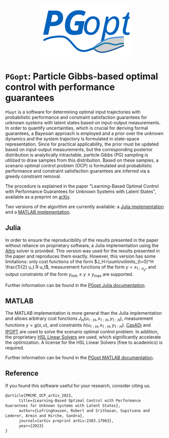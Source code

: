 <p align="center">
<img width="284" height="170" src="PGopt_logo.svg">
</p>

# `PGopt`: Particle Gibbs-based optimal control with performance guarantees

`PGopt` is a software for determining optimal input trajectories with probabilistic performance and constraint satisfaction guarantees for unknown systems with latent states based on input-output measurements. In order to quantify uncertainties, which is crucial for deriving formal guarantees, a Bayesian approach is employed and a prior over the unknown dynamics and the system trajectory is formulated in state-space representation. Since for practical applicability, the prior must be updated based on input-output measurements, but the corresponding posterior distribution is analytically intractable, particle Gibbs (PG) sampling is utilized to draw samples from this distribution. Based on these samples, a scenario optimal control problem (OCP) is formulated and probabilistic performance and constraint satisfaction guarantees are inferred via a greedy constraint removal.

The procedure is explained in the paper "Learning-Based Optimal Control with Performance Guarantees for Unknown Systems with Latent States", available as a preprint on [arXiv](https://arxiv.org/abs/2303.17963).

Two versions of the algorithm are currently available: a [Julia implementation](Julia) and a [MATLAB implementation](MATLAB).

## Julia

In order to ensure the reproducibility of the results presented in the paper without reliance on proprietary software, a Julia implementation using the [Altro](https://github.com/RoboticExplorationLab/Altro.jl) solver is provided. This version was used for the results presented in the paper and reproduces them exactly. However, this version has some limitations: only cost functions of the form $J_H=\sum\nolimits_{t=0}^H \frac{1}{2} u_t R u_t$, measurement functions of the form $y=x_{1:n_y}$, and output constraints of the form $y_\mathrm{min} \leq y \leq y_\mathrm{max}$ are supported. 

Further information can be found in the [PGopt Julia documentation](Julia/README.md).

## MATLAB

The MATLAB implementation is more general than the Julia implementation and allows arbitrary cost functions $J_H(u_{1:H},x_{1:H},y_{1:H})$, measurement functions $y=g(x,u)$, and constraints $h(u_{1:H},x_{1:H},y_{1:H})$. [CasADi](https://web.casadi.org/) and [IPOPT](https://coin-or.github.io/Ipopt/) are used to solve the scenario optimal control problem. In addition, the proprietary [HSL Linear Solvers](https://licences.stfc.ac.uk/product/coin-hsl) are used, which significantly accelerate the optimization. A license for the HSL Linear Solvers (free to academics) is required. 

Further information can be found in the [PGopt MATLAB documentation](MATLAB/README.md).

## Reference
If you found this software useful for your research, consider citing us.
```
@article{PMCMC_OCP_arXiv_2023,
      title={Learning-Based Optimal Control with Performance Guarantees for Unknown Systems with Latent States},
      author={Lefringhausen, Robert and Srithasan, Supitsana and Lederer, Armin and Hirche, Sandra},
      journal={arXiv preprint arXiv:2303.17963},
      year={2023}
}
```

